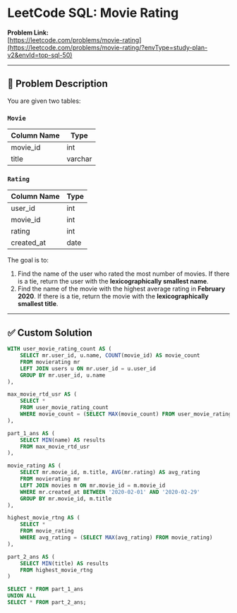 # LeetCode SQL: Movie Rating

**Problem Link:**  
[https://leetcode.com/problems/movie-rating](https://leetcode.com/problems/movie-rating/?envType=study-plan-v2&envId=top-sql-50)

---

## 🧩 Problem Description

You are given two tables:

### `Movie`  
| Column Name | Type    |
|-------------|---------|
| movie_id    | int     |
| title       | varchar |

### `Rating`  
| Column Name | Type    |
|-------------|---------|
| user_id     | int     |
| movie_id    | int     |
| rating      | int     |
| created_at  | date    |

The goal is to:

1. Find the name of the user who rated the most number of movies. If there is a tie, return the user with the **lexicographically smallest name**.
2. Find the name of the movie with the highest average rating in **February 2020**. If there is a tie, return the movie with the **lexicographically smallest title**.

---

## ✅ Custom Solution

```sql
WITH user_movie_rating_count AS (
    SELECT mr.user_id, u.name, COUNT(movie_id) AS movie_count
    FROM movierating mr
    LEFT JOIN users u ON mr.user_id = u.user_id
    GROUP BY mr.user_id, u.name
),

max_movie_rtd_usr AS (
    SELECT *
    FROM user_movie_rating_count
    WHERE movie_count = (SELECT MAX(movie_count) FROM user_movie_rating_count)
),

part_1_ans AS (
    SELECT MIN(name) AS results
    FROM max_movie_rtd_usr
),

movie_rating AS (
    SELECT mr.movie_id, m.title, AVG(mr.rating) AS avg_rating
    FROM movierating mr
    LEFT JOIN movies m ON mr.movie_id = m.movie_id
    WHERE mr.created_at BETWEEN '2020-02-01' AND '2020-02-29'
    GROUP BY mr.movie_id, m.title
),

highest_movie_rtng AS (
    SELECT *
    FROM movie_rating
    WHERE avg_rating = (SELECT MAX(avg_rating) FROM movie_rating)
),

part_2_ans AS (
    SELECT MIN(title) AS results
    FROM highest_movie_rtng
)

SELECT * FROM part_1_ans
UNION ALL
SELECT * FROM part_2_ans;
